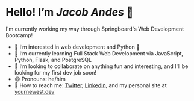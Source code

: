 # Hello! I’m ***Jacob Andes*** 👋
I'm currently working my way through Springboard's Web Development Bootcamp!
- 👀  I’m interested in web development and Python 🐍
- 🌱 I’m currently learning Full Stack Web Development via JavaScript, Python, Flask, and PostgreSQL
- 🧩 I’m looking to collaborate on anything fun and interesting, and I'll be looking for my first dev job soon!
- 😄 Pronouns: he/him
- 💬 How to reach me: [Twitter](https://www.twitter.com/booshja), [LinkedIn](https://www.linkedin.com/in/jacobandes), and my personal site at [yournewest.dev](https://www.yournewest.dev)
